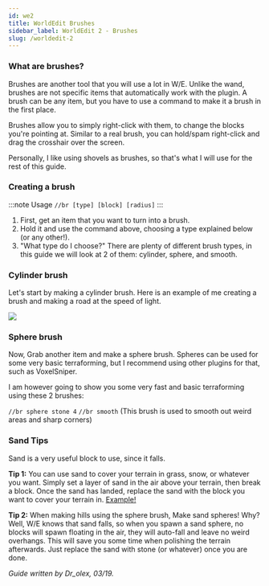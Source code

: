 ```yaml
---
id: we2
title: WorldEdit Brushes
sidebar_label: WorldEdit 2 - Brushes
slug: /worldedit-2
---
```


### What are brushes?
Brushes are another tool that you will use a lot in W/E. Unlike the wand, brushes are not specific items that automatically work with the plugin. A brush can be any item, but you have to use a command to make it a brush in the first place.

Brushes allow you to simply right-click with them, to change the blocks you're pointing at. Similar to a real brush, you can hold/spam right-click and drag the crosshair over the screen.

Personally, I like using shovels as brushes, so that's what I will use for the rest of this guide.


### Creating a brush
:::note Usage
`//br [type] [block] [radius]`
:::
1. First, get an item that you want to turn into a brush.
1. Hold it and use the command above, choosing a type explained below (or any other!).
1. "What type do I choose?" There are plenty of different brush types, in this guide we will look at 2 of them: cylinder, sphere, and smooth.


### Cylinder brush
Let's start by making a cylinder brush. Here is an example of me creating a brush and making a road at the speed of light.

![](https://i.imgur.com/iGRbop4.png)


### Sphere brush
Now, Grab another item and make a sphere brush. Spheres can be used for some very basic terraforming, but I recommend using other plugins for that, such as VoxelSniper. 

I am however going to show you some very fast and basic terraforming using these 2 brushes:

`//br sphere stone 4` `//br smooth` (This brush is used to smooth out weird areas and sharp corners)


### Sand Tips
Sand is a very useful block to use, since it falls.

**Tip 1:** You can use sand to cover your terrain in grass, snow, or whatever you want. Simply set a layer of sand in the air above your terrain, then break a block. Once the sand has landed, replace the sand with the block you want to cover your terrain in.
[Example!](https://imgur.com/a/yBNDhsd)

**Tip 2:** When making hills using the sphere brush, Make sand spheres! Why? Well, W/E knows that sand falls, so when you spawn a sand sphere, no blocks will spawn floating in the air, they will auto-fall and leave no weird overhangs. This will save you some time when polishing the terrain afterwards.
Just replace the sand with stone (or whatever) once you are done.


*Guide written by Dr_olex, 03/19.*